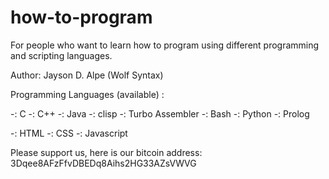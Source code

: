 # how-to-program
For people who want to learn how to program using different programming and scripting languages.

Author: Jayson D. Alpe (Wolf Syntax)

Programming Languages (available) :

-: C
-: C++
-: Java
-: clisp
-: Turbo Assembler
-: Bash
-: Python
-: Prolog

-: HTML
-: CSS
-: Javascript

Please support us, here is our bitcoin address: 3Dqee8AFzFfvDBEDq8Aihs2HG33AZsVWVG


